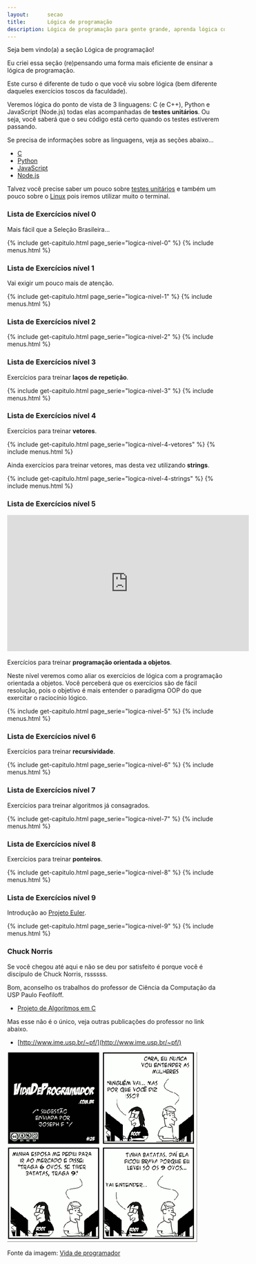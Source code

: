 ```yaml
---
layout:      secao
title:       Lógica de programação
description: Lógica de programação para gente grande, aprenda lógica com o apoio de testes unitários!
---
```


Seja bem vindo(a) a seção Lógica de programação!

Eu criei essa seção (re)pensando uma forma mais eficiente de ensinar a lógica de programação.

Este curso é diferente de tudo o que você viu sobre lógica (bem diferente daqueles exercícios toscos da faculdade).

Veremos lógica do ponto de vista de 3 linguagens: C (e C++), Python e JavaScript (Node.js) todas elas acompanhadas de
__testes unitários__. Ou seja, você saberá que o seu código está certo quando os testes estiverem passando.

Se precisa de informações sobre as linguagens, veja as seções abaixo...

- [C](/c)
- [Python](/python)
- [JavaScript](/javascript)
- [Node.js](/node.js)

Talvez você precise saber um pouco sobre [testes unitários](/logica-de-programacao/tdd-junto-com-logica-assim-tao-cedo/)
e também um pouco sobre o [Linux](/linux) pois iremos utilizar muito o terminal.


### Lista de Exercícios nível 0

Mais fácil que a Seleção Brasileira...

{% include get-capitulo.html page_serie="logica-nivel-0" %}
{% include menus.html %}


### Lista de Exercícios nível 1

Vai exigir um pouco mais de atenção.

{% include get-capitulo.html page_serie="logica-nivel-1" %}
{% include menus.html %}


### Lista de Exercícios nível 2

{% include get-capitulo.html page_serie="logica-nivel-2" %}
{% include menus.html %}



### Lista de Exercícios nível 3

Exercícios para treinar __laços de repetição__.

{% include get-capitulo.html page_serie="logica-nivel-3" %}
{% include menus.html %}



### Lista de Exercícios nível 4

Exercícios para treinar __vetores__.

{% include get-capitulo.html page_serie="logica-nivel-4-vetores" %}
{% include menus.html %}



Ainda exercícios para treinar vetores, mas desta vez utilizando __strings__.

{% include get-capitulo.html page_serie="logica-nivel-4-strings" %}
{% include menus.html %}



### Lista de Exercícios nível 5

<iframe width="560" height="315" src="https://www.youtube.com/embed/5tk6ZHFnXws" frameborder="0" allow="autoplay; encrypted-media" allowfullscreen></iframe>

Exercícios para treinar __programação orientada a objetos__.

Neste nível veremos como aliar os exercícios de lógica com a programação orientada a objetos. Você perceberá que os
exercícios são de fácil resolução, pois o objetivo é mais entender o paradigma OOP do que exercitar o raciocínio lógico.

{% include get-capitulo.html page_serie="logica-nivel-5" %}
{% include menus.html %}



### Lista de Exercícios nível 6

Exercícios para treinar __recursividade__.

{% include get-capitulo.html page_serie="logica-nivel-6" %}
{% include menus.html %}



### Lista de Exercícios nível 7

Exercícios para treinar algoritmos já consagrados.

{% include get-capitulo.html page_serie="logica-nivel-7" %}
{% include menus.html %}



### Lista de Exercícios nível 8

Exercícios para treinar __ponteiros__.

{% include get-capitulo.html page_serie="logica-nivel-8" %}
{% include menus.html %}



### Lista de Exercícios nível 9

Introdução ao [Projeto Euler](https://projecteuler.net/).

{% include get-capitulo.html page_serie="logica-nivel-9" %}
{% include menus.html %}




### Chuck Norris

Se você chegou até aqui e não se deu por satisfeito é porque você é discípulo de Chuck Norris, rssssss.

Bom, aconselho os trabalhos do professor de Ciência da Computação da USP Paulo Feofiloff.

- [Projeto de Algoritmos em C](http://www.ime.usp.br/~pf/algoritmos/)

Mas esse não é o único, veja outras publicações do professor no link abaixo.

- [http://www.ime.usp.br/~pf/](http://www.ime.usp.br/~pf/)


![Figura satirizando a lógica de programação](vida-prog-25.png "Tirinha satirizando a lógica de programação")

Fonte da imagem: [Vida de programador](http://vidadeprogramador.com.br/2011/03/22/logica-de-programacao/)